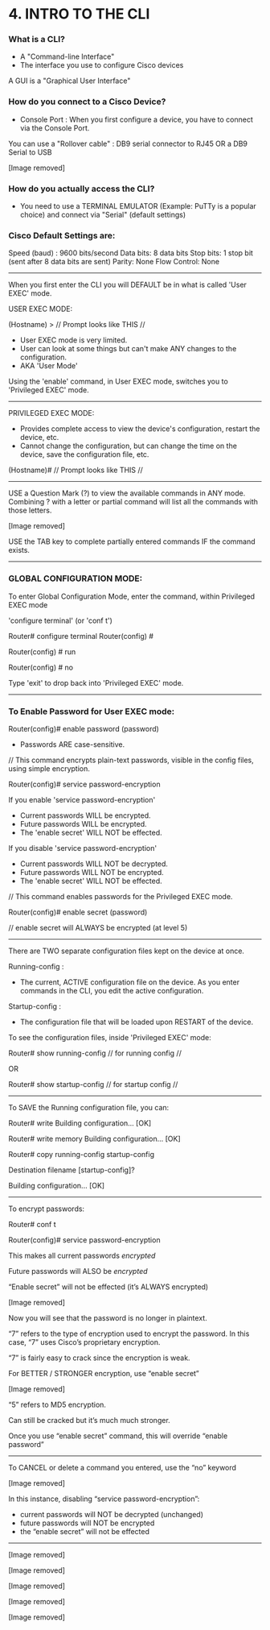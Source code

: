 # 4. INTRO TO THE CLI

### What is a CLI?

- A "Command-line Interface"
- The interface you use to configure Cisco devices

A GUI is a "Graphical User Interface"

### How do you connect to a Cisco Device?

- Console Port : When you first configure a device, you have to connect via the Console Port.

You can use a "Rollover cable" : DB9 serial connector to RJ45 OR a DB9 Serial to USB

[Image removed]

### How do you actually access the CLI?

- You need to use a TERMINAL EMULATOR (Example: PuTTy is a popular choice) and connect via "Serial" (default settings)

### Cisco Default Settings are:

Speed (baud) : 9600 bits/second
Data bits: 8 data bits
Stop bits: 1 stop bit (sent after 8 data bits are sent)
Parity: None
Flow Control: None

---

When you first enter the CLI you will DEFAULT be in what is called 'User EXEC' mode.

USER EXEC MODE:

(Hostname) >		// Prompt looks like THIS //

- User EXEC mode is very limited.
- User can look at some things but can't make ANY changes to the configuration.
- AKA 'User Mode'

Using the 'enable' command, in User EXEC mode, switches you to 'Privileged EXEC' mode.

---

PRIVILEGED EXEC MODE:

- Provides complete access to view the device's configuration, restart the device, etc.
- Cannot change the configuration, but can change the time on the device, save the configuration file, etc.

(Hostname)#		// Prompt looks like THIS //

---

USE a Question Mark (?) to view the available commands in ANY mode. Combining ? with a letter or partial command will list all the commands with those letters.

[Image removed]


USE the TAB key to complete partially entered commands IF the command exists.

---

### GLOBAL CONFIGURATION MODE:

To enter Global Configuration Mode, enter the command, within Privileged EXEC mode

 'configure terminal' (or 'conf t')

Router# configure terminal
Router(config) #		

Router(config) # run 

Router(config) # no 

Type 'exit' to drop back into 'Privileged EXEC' mode.

---

### To Enable Password for User EXEC mode:

Router(config)# enable password (password)

- Passwords ARE case-sensitive.

// This command encrypts plain-text passwords, visible in the config files, using simple encryption.

Router(config)# service password-encryption

If you enable 'service password-encryption'

- Current passwords WILL be encrypted.
- Future passwords WILL be encrypted.
- The 'enable secret' WILL NOT be effected.

If you disable 'service password-encryption'

- Current passwords WILL NOT be decrypted.
- Future passwords WILL NOT be encrypted.
- The 'enable secret' WILL NOT be effected.

// This command enables passwords for the Privileged EXEC mode.

Router(config)# enable secret (password)

// enable secret will ALWAYS be encrypted (at level 5)

---

There are TWO separate configuration files kept on the device at once.

Running-config :

- The current, ACTIVE configuration file on the device. As you enter commands in the CLI, you edit the active configuration.

Startup-config :

- The configuration file that will be loaded upon RESTART of the device.

To see the configuration files, inside 'Privileged EXEC' mode:

Router# show running-config // for running config //

OR

Router# show startup-config // for startup config //

---

To SAVE the Running configuration file, you can:

Router# write
Building configuration...
[OK]

Router# write memory
Building configuration...
[OK]

Router# copy running-config startup-config

Destination filename [startup-config]?

Building configuration...
[OK]

---

To encrypt passwords:

Router# conf t

Router(config)# service password-encryption

This makes all current passwords *encrypted*

Future passwords will ALSO be *encrypted*

“Enable secret” will not be effected (it’s ALWAYS encrypted)

[Image removed]


Now you will see that the password is no longer in plaintext.

“7” refers to the type of encryption used to encrypt the password. In this case, “7” uses Cisco’s proprietary encryption.

“7” is fairly easy to crack since the encryption is weak.

For BETTER / STRONGER encryption, use “enable secret”

[Image removed]


“5” refers to MD5 encryption.

Can still be cracked but it’s much much stronger.

Once you use “enable secret” command, this will override “enable password”

---

To CANCEL or delete a command you entered, use the “no” keyword

[Image removed]


In this instance, disabling “service password-encryption”:

- current passwords will NOT be decrypted (unchanged)
- future passwords will NOT be encrypted
- the “enable secret” will not be effected

---

[Image removed]

[Image removed]

[Image removed]

[Image removed]

[Image removed]
